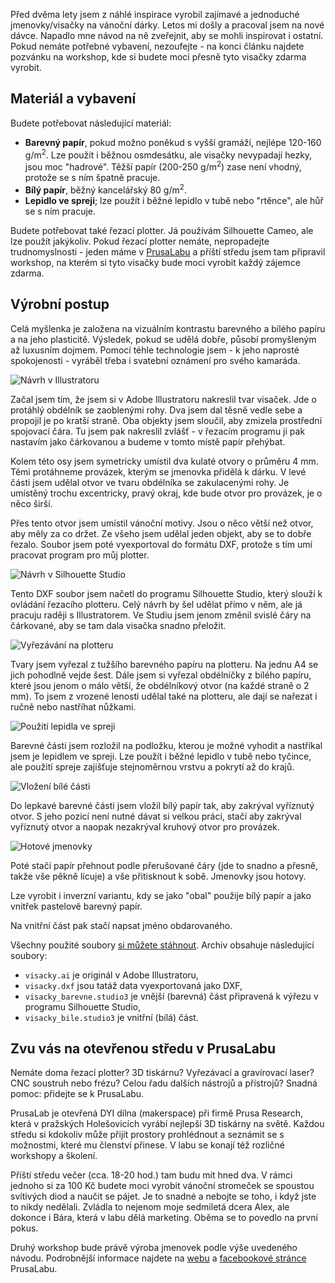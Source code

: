 <!-- dcterms:title = Rychlé a hezké jmenovky na dárky -->
<!-- dcterms:abstract = Před dvěma lety jsem z náhlé inspirace vyrobil zajímavé a jednoduché jmenovky/visačky na vánoční dárky. Letos mi došly a pracoval jsem na nové dávce. Napadlo mne návod na ně zveřejnit, aby se mohli inspirovat i ostatní. Pokud nemáte potřebné vybavení, nezoufejte - na konci článku najdete pozvánku na workshop, kde si budete moci přesně tyto visačky zdarma vyrobit. -->
<!-- dcterms:creator = Michal Altair Valášek -->
<!-- x4w:coverUrl = /cover-pictures/20181213-visacky.jpg -->
<!-- x4w:pictureUrl = /perex-pictures/20181213-visacky.jpg -->
<!-- x4w:pictureWidth = 150 -->
<!-- x4w:pictureHeight = 150 -->
<!-- x4w:category = Bastlení -->
<!-- dcterms:date = 2018-12-13 -->

Před dvěma lety jsem z náhlé inspirace vyrobil zajímavé a jednoduché jmenovky/visačky na vánoční dárky. Letos mi došly a pracoval jsem na nové dávce. Napadlo mne návod na ně zveřejnit, aby se mohli inspirovat i ostatní. Pokud nemáte potřebné vybavení, nezoufejte - na konci článku najdete pozvánku na workshop, kde si budete moci přesně tyto visačky zdarma vyrobit. 

## Materiál a vybavení

Budete potřebovat následující materiál:

* **Barevný papír**, pokud možno poněkud s vyšší gramáží, nejlépe 120-160 g/m<sup>2</sup>. Lze použít i běžnou osmdesátku, ale visačky nevypadají hezky, jsou moc "hadrové". Těžší papír (200-250 g/m<sup>2</sup>) zase není vhodný, protože se s ním špatně pracuje.
* **Bílý papír**, běžný kancelářský 80 g/m<sup>2</sup>.
* **Lepidlo ve spreji**; lze použít i běžné lepidlo v tubě nebo "rtěnce", ale hůř se s ním pracuje.

Budete potřebovat také řezací plotter. Já používám Silhouette Cameo, ale lze použít jakýkoliv. Pokud řezací plotter nemáte, nepropadejte trudnomyslnosti - jeden máme v [PrusaLabu](https://www.prusalab.cz) a příští středu jsem tam připravil workshop, na kterém si tyto visačky bude moci vyrobit každý zájemce zdarma.

## Výrobní postup

Celá myšlenka je založena na vizuálním kontrastu barevného a bílého papíru a na jeho plasticitě. Výsledek, pokud se udělá dobře, působí promyšleným až luxusním dojmem. Pomocí téhle technologie jsem - k jeho naprosté spokojenosti - vyráběl třeba i svatební oznámení pro svého kamaráda.

![Návrh v Illustratoru](https://www.cdn.altairis.cz/Blog/2018/20181213-visacky-1.jpg)

Začal jsem tím, že jsem si v Adobe Illustratoru nakreslil tvar visaček. Jde o protáhlý obdélník se zaoblenými rohy. Dva jsem dal těsně vedle sebe a propojil je po kratší straně. Oba objekty jsem sloučil, aby zmizela prostřední spojovací čára. Tu jsem pak nakreslil zvlášť - v řezacím programu ji pak nastavím jako čárkovanou a budeme v tomto místě papír přehýbat.

Kolem této osy jsem symetricky umístil dva kulaté otvory o průměru 4 mm. Těmi protáhneme provázek, kterým se jmenovka přidělá k dárku. V levé části jsem udělal otvor ve tvaru obdélníka se zakulacenými rohy. Je umístěný trochu excentricky, pravý okraj, kde bude otvor pro provázek, je o něco širší.

Přes tento otvor jsem umístil vánoční motivy. Jsou o něco větší než otvor, aby měly za co držet. Ze všeho jsem udělal jeden objekt, aby se to dobře řezalo. Soubor jsem poté vyexportoval do formátu DXF, protože s tím umí pracovat program pro můj plotter.

![Návrh v Silhouette Studio](https://www.cdn.altairis.cz/Blog/2018/20181213-visacky-2.jpg)

Tento DXF soubor jsem načetl do programu Silhouette Studio, který slouží k ovládání řezacího plotteru. Celý návrh by šel udělat přímo v něm, ale já pracuju raději s Illustratorem. Ve Studiu jsem jenom změnil svislé čáry na čárkované, aby se tam dala visačka snadno přeložit.

![Vyřezávání na plotteru](https://www.cdn.altairis.cz/Blog/2018/20181213-visacky-3.jpg)

Tvary jsem vyřezal z tužšího barevného papíru na plotteru. Na jednu A4 se jich pohodlně vejde šest. Dále jsem si vyřezal obdélníčky z bílého papíru, které jsou jenom o málo větší, že obdélníkový otvor (na každé straně o 2 mm). To jsem z vrozené lenosti udělal také na plotteru, ale dají se nařezat i ručně nebo nastříhat nůžkami.

![Použití lepidla ve spreji](https://www.cdn.altairis.cz/Blog/2018/20181213-visacky-4.jpg)

Barevné části jsem rozložil na podložku, kterou je možné vyhodit a nastříkal jsem je lepidlem ve spreji. Lze použít i běžné lepidlo v tubě nebo tyčince, ale použití spreje zajišťuje stejnoměrnou vrstvu a pokrytí až do krajů.

![Vložení bílé části](https://www.cdn.altairis.cz/Blog/2018/20181213-visacky-5.jpg)

Do lepkavé barevné části jsem vložil bílý papír tak, aby zakrýval vyříznutý otvor. S jeho pozicí není nutné dávat si velkou práci, stačí aby zakrýval vyříznutý otvor a naopak nezakrýval kruhový otvor pro provázek.

![Hotové jmenovky](https://www.cdn.altairis.cz/Blog/2018/20181213-visacky-6.jpg)

Poté stačí papír přehnout podle přerušované čáry (jde to snadno a přesně, takže vše pěkně lícuje) a vše přitisknout k sobě. Jmenovky jsou hotovy.

Lze vyrobit i inverzní variantu, kdy se jako "obal" použije bílý papír a jako vnitřek pastelově barevný papír. 

Na vnitřní část pak stačí napsat jméno obdarovaného.

Všechny použité soubory [si můžete stáhnout](https://www.cdn.altairis.cz/Blog/2018/20181213-visacky.zip). Archiv obsahuje následující soubory:

* `visacky.ai` je originál v Adobe Illustratoru,
* `visacky.dxf` jsou tatáž data vyexportovaná jako DXF,
* `visacky_barevne.studio3` je vnější (barevná) část připravená k výřezu v programu Silhouette Studio,
* `visacky_bile.studio3` je vnitřní (bílá) část.

## Zvu vás na otevřenou středu v PrusaLabu

Nemáte doma řezací plotter? 3D tiskárnu? Vyřezávací a gravírovací laser? CNC soustruh nebo frézu? Celou řadu dalších nástrojů a přístrojů? Snadná pomoc: přidejte se k PrusaLabu.

PrusaLab je otevřená DYI dílna (makerspace) při firmě Prusa Research, která v pražských Holešovicích vyrábí nejlepší 3D tiskárny na světě. Každou středu si kdokoliv může přijít prostory prohlédnout a seznámit se s možnostmi, které mu členství přinese. V labu se konají též rozličné workshopy a školení.

Příští středu večer (cca. 18-20 hod.) tam budu mít hned dva. V rámci jednoho si za 100 Kč budete moci vyrobit vánoční stromeček se spoustou svítivých diod a naučit se pájet. Je to snadné a nebojte se toho, i když jste to nikdy nedělali. Zvládla to nejenom moje sedmiletá dcera Alex, ale dokonce i Bára, která v labu dělá marketing. Oběma se to povedlo na první pokus.

Druhý workshop bude právě výroba jmenovek podle výše uvedeného návodu. Podrobnější informace najdete na [webu](https://www.prusalab.cz) a [facebookové stránce](https://www.facebook.com/PrusaLab/) PrusaLabu.